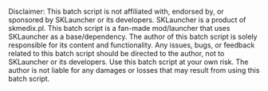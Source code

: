 Disclaimer: This batch script is not affiliated with, endorsed by, or sponsored by SKLauncher or its developers. SKLauncher is a product of skmedix.pl. This batch script is a fan-made mod/launcher that uses SKLauncher as a base/dependency. The author of this batch script is solely responsible for its content and functionality. Any issues, bugs, or feedback related to this batch script should be directed to the author, not to SKLauncher or its developers. Use this batch script at your own risk. The author is not liable for any damages or losses that may result from using this batch script.
